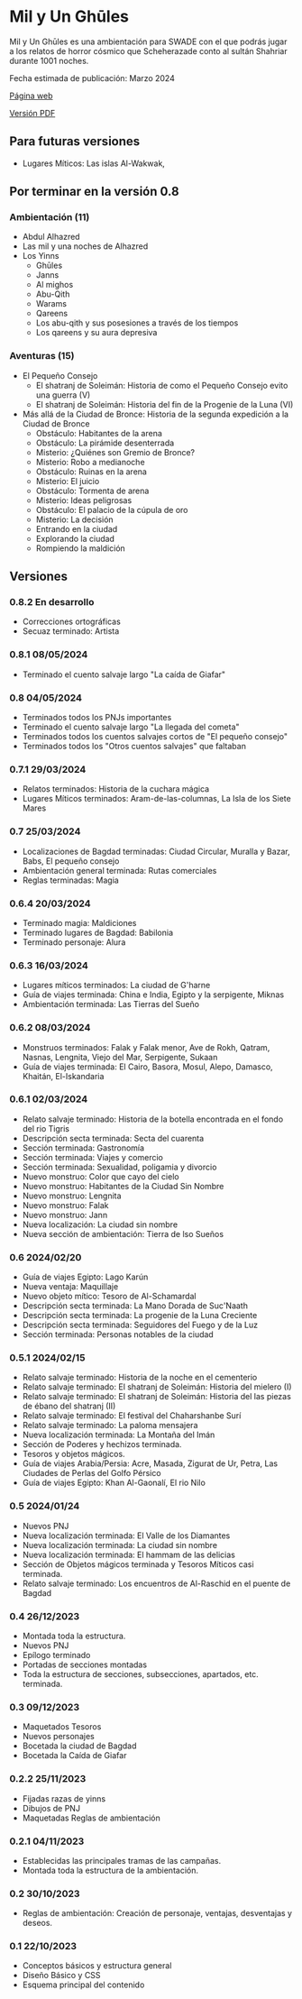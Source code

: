 # Mil y Un Ghūles
Mil y Un Ghūles es una ambientación para SWADE con el que podrás jugar a los relatos de horror cósmico que Scheherazade conto al sultán Shahriar durante 1001 noches.

Fecha estimada de publicación: Marzo 2024

[Página web](https://1001ghules.gwannon.com)

[Versión PDF](https://1001ghules.gwannon.com/pdf/)

##  Para futuras versiones
* Lugares Míticos: Las islas Al-Wakwak, 

## Por terminar en la versión 0.8

### Ambientación (11)
* Abdul Alhazred
* Las mil y una noches de Alhazred
* Los Yinns
  * Ghūles
  * Janns
  * Al mighos
  * Abu-Qith
  * Warams
  * Qareens
  * Los abu-qith y sus posesiones a través de los tiempos
  * Los qareens y su aura depresiva

### Aventuras (15)
* El Pequeño Consejo
  * El shatranj de Soleimán: Historia de como el Pequeño Consejo evito una guerra (V)
  * El shatranj de Soleimán: Historia del fin de la Progenie de la Luna (VI)
* Más allá de la Ciudad de Bronce: Historia de la segunda expedición a la Ciudad de Bronce
  * Obstáculo: Habitantes de la arena
  * Obstáculo: La pirámide desenterrada
  * Misterio: ¿Quiénes son Gremio de Bronce?
  * Misterio: Robo a medianoche
  * Obstáculo: Ruinas en la arena
  * Misterio: El juicio
  * Obstáculo: Tormenta de arena
  * Misterio: Ideas peligrosas
  * Obstáculo: El palacio de la cúpula de oro
  * Misterio: La decisión
  * Entrando en la ciudad
  * Explorando la ciudad
  * Rompiendo la maldición

## Versiones

### 0.8.2 En desarrollo
* Correcciones ortográficas
* Secuaz terminado: Artista 

### 0.8.1 08/05/2024
* Terminado el cuento salvaje largo "La caída de Giafar"

### 0.8 04/05/2024
* Terminados todos los PNJs importantes
* Terminado el cuento salvaje largo "La llegada del cometa"
* Terminados todos los cuentos salvajes cortos de "El pequeño consejo"
* Terminados todos los "Otros cuentos salvajes" que faltaban

### 0.7.1 29/03/2024
* Relatos terminados: Historia de la cuchara mágica
* Lugares Míticos terminados: Aram-de-las-columnas, La Isla de los Siete Mares

### 0.7 25/03/2024
* Localizaciones de Bagdad terminadas: Ciudad Circular, Muralla y Bazar, Babs, El pequeño consejo
* Ambientación general terminada: Rutas comerciales
* Reglas terminadas: Magia

### 0.6.4 20/03/2024
* Terminado magia: Maldiciones
* Terminado lugares de Bagdad: Babilonia
* Terminado personaje: Alura

### 0.6.3 16/03/2024
* Lugares míticos terminados: La ciudad de G'harne
* Guía de viajes terminada: China e India, Egipto y la serpigente, Miknas
* Ambientación terminada: Las Tierras del Sueño

### 0.6.2 08/03/2024
* Monstruos terminados: Falak y Falak menor, Ave de Rokh, Qatram, Nasnas, Lengnita, Viejo del Mar, Serpigente, Sukaan
* Guía de viajes terminada: El Cairo, Basora, Mosul, Alepo, Damasco, Khaitán, El-Iskandaria

### 0.6.1 02/03/2024
* Relato salvaje terminado: Historia de la botella encontrada en el fondo del rio Tigris
* Descripción secta terminada: Secta del cuarenta
* Sección terminada: Gastronomía
* Sección terminada: Viajes y comercio
* Sección terminada: Sexualidad, poligamia y divorcio
* Nuevo monstruo: Color que cayo del cielo
* Nuevo monstruo: Habitantes de la Ciudad Sin Nombre
* Nuevo monstruo: Lengnita
* Nuevo monstruo: Falak
* Nuevo monstruo: Jann
* Nueva localización: La ciudad sin nombre
* Nueva sección de ambientación: Tierra de lso Sueños

### 0.6 2024/02/20
* Guía de viajes Egipto: Lago Karún
* Nueva ventaja: Maquillaje
* Nuevo objeto mítico: Tesoro de Al-Schamardal
* Descripción secta terminada: La Mano Dorada de Suc'Naath
* Descripción secta terminada: La progenie de la Luna Creciente
* Descripción secta terminada: Seguidores del Fuego y de la Luz
* Sección terminada: Personas notables de la ciudad

### 0.5.1 2024/02/15
* Relato salvaje terminado: Historia de la noche en el cementerio
* Relato salvaje terminado: El shatranj de Soleimán: Historia del mielero (I)
* Relato salvaje terminado: El shatranj de Soleimán: Historia del las piezas de ébano del shatranj (II)
* Relato salvaje terminado: El festival del Chaharshanbe Surí
* Relato salvaje terminado: La paloma mensajera
* Nueva localización terminada:  La Montaña del Imán
* Sección de Poderes y hechizos terminada.
* Tesoros y objetos mágicos.
* Guía de viajes Arabia/Persia: Acre, Masada, Zigurat de Ur, Petra, Las Ciudades de Perlas del Golfo Pérsico
* Guía de viajes Egipto: Khan Al-Gaonalí, El rio Nilo

### 0.5 2024/01/24
* Nuevos PNJ
* Nueva localización terminada: El Valle de los Diamantes
* Nueva localización terminada: La ciudad sin nombre
* Nueva localización terminada: El hammam de las delicias
* Sección de Objetos mágicos terminada y Tesoros Míticos casi terminada.
* Relato salvaje terminado: Los encuentros de Al-Raschid en el puente de Bagdad

### 0.4 26/12/2023
* Montada toda la estructura.
* Nuevos PNJ
* Epílogo terminado
* Portadas de secciones montadas
* Toda la estructura de secciones, subsecciones, apartados, etc. terminada.

### 0.3 09/12/2023
* Maquetados Tesoros
* Nuevos personajes
* Bocetada la ciudad de Bagdad
* Bocetada la Caída de Giafar

### 0.2.2 25/11/2023
* Fijadas razas de yinns
* Dibujos de PNJ
* Maquetadas Reglas de ambientación

### 0.2.1 04/11/2023
* Establecidas las principales tramas de las campañas.
* Montada toda la estructura de la ambientación. 

### 0.2 30/10/2023
* Reglas de ambientación: Creación de personaje, ventajas, desventajas y deseos.

### 0.1 22/10/2023
* Conceptos básicos y estructura general
* Diseño Básico y CSS
* Esquema principal del contenido

